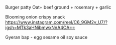 Burger patty
Oat+ beef ground + rosemary + garlic

Blooming onion crispy snack
https://www.instagram.com/reel/C6_9GM2v_U7/?igsh=MTk3aHNibmwxNnA4OA==

Gyeran bap - egg sesame oil soy sauce